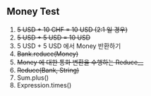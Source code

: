 Money Test
---
1. ~~5 USD + 10 CHF = 10 USD (2:1 일 경우)~~
2. ~~5 USD + 5 USD = 10 USD~~
3. 5 USD + 5 USD 에서 Money 반환하기
4. ~~Bank.reduce(Money)~~
5. ~~Money 에 대한 통화 변환을 수행하는 Reduce__~~
6. ~~Reduce(Bank, String)~~
7. Sum.plus()
8. Expression.times()